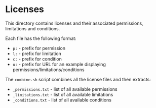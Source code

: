 # Licenses

This directory contains licenses and their associated
permissions, limitations and conditions.

Each file has the following format:

* `p:` - prefix for permission
* `l:` - prefix for limitation
* `c:` - prefix for condition
* `u:` - prefix for URL for an example displaying permissions/limitations/conditions

The `combine.sh` script combines all the license files 
and then extracts:

* `_permissions.txt` - list of all available permissions
* `_limitations.txt` - list of all available limitations
* `_conditions.txt` - list of all available conditions

